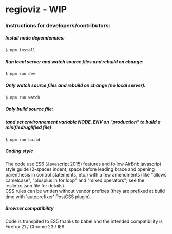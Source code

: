 # regioviz - WIP

### Instructions for developers/contributors:

##### Install node dependencies:
```
$ npm install
```

##### Run local server and watch source files and rebuild on change:
```
$ npm run dev
```

##### Only watch source files and rebuild on change (no local server):
```
$ npm run watch
```

##### Only build source file:
##### (and set environnement variable NODE_ENV on "production" to build a minified/uglified file)
```
$ npm run build
```
##### Coding style
The code use ES6 (Javascript 2015) features and follow AirBnb javascript style guide (2-spaces indent, space before leading brace and opening parenthesis in control statements, etc.) with a few amendments (like "allows camelcase", "plusplus in for loop" and "mixed operators"; see the .eslintrc.json file for details).  
CSS rules can be written without vendor prefixes (they are prefixed at build time with 'autoprefixer' PostCSS plugin).

##### Browser compatibility
Code is transpiled to ES5 thanks to babel and the intended compatibility is Firefox 21 / Chrome 23 / IE9.
